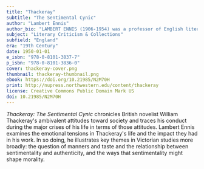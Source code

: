 ```yaml
---
title: "Thackeray"
subtitle: "The Sentimental Cynic"
author: "Lambert Ennis"
author_bio: "LAMBERT ENNIS (1906-1954) was a professor of English literature at Northwestern University."
subject: "Literary Criticism & Collections"
subfield: "England"
era: "19th Century"
date: 1950-01-01
e_isbn: "978-0-8101-3837-7"
p_isbn: "978-0-8101-3836-0"
cover: thackeray-cover.png
thumbnail: thackeray-thumbnail.png
ebook: https://doi.org/10.21985/N2M70H
print: http://nupress.northwestern.edu/content/thackeray
license: Creative Commons Public Domain Mark US
doi: 10.21985/N2M70H
---
```

_Thackeray: The Sentimental Cynic_ chronicles British novelist William Thackeray's ambivalent attitudes toward society and traces his conduct during the major crises of his life in terms of those attitudes. Lambert Ennis examines the emotional tensions in Thackeray's life and the impact they had in his work. In so doing, he illustrates key themes in Victorian studies more broadly: the question of manners and taste and the relationship between sentimentality and authenticity, and the ways that sentimentality might shape morality.
